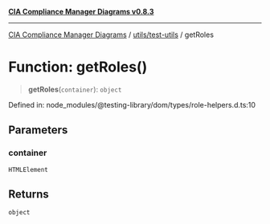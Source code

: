 [**CIA Compliance Manager Diagrams v0.8.3**](../../../README.md)

***

[CIA Compliance Manager Diagrams](../../../modules.md) / [utils/test-utils](../README.md) / getRoles

# Function: getRoles()

> **getRoles**(`container`): `object`

Defined in: node\_modules/@testing-library/dom/types/role-helpers.d.ts:10

## Parameters

### container

`HTMLElement`

## Returns

`object`
